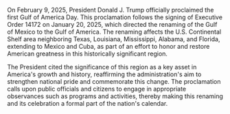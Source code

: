 On February 9, 2025, President Donald J. Trump officially proclaimed the first Gulf of America Day. This proclamation follows the signing of Executive Order 14172 on January 20, 2025, which directed the renaming of the Gulf of Mexico to the Gulf of America. The renaming affects the U.S. Continental Shelf area neighboring Texas, Louisiana, Mississippi, Alabama, and Florida, extending to Mexico and Cuba, as part of an effort to honor and restore American greatness in this historically significant region. 

The President cited the significance of this region as a key asset in America's growth and history, reaffirming the administration's aim to strengthen national pride and commemorate this change. The proclamation calls upon public officials and citizens to engage in appropriate observances such as programs and activities, thereby making this renaming and its celebration a formal part of the nation's calendar.